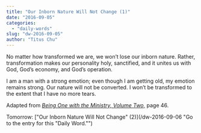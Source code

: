 ```yaml
---
title: "Our Inborn Nature Will Not Change (1)"
date: "2016-09-05"
categories: 
  - "daily-words"
slug: "dw-2016-09-05"
author: "Titus Chu"
---
```


No matter how transformed we are, we won’t lose our inborn nature. Rather, transformation makes our personality holy, sanctified, and it unites us with God, God’s economy, and God’s operation.

I am a man with a strong emotion; even though I am getting old, my emotion remains strong. Our nature will not be converted. I won’t be transformed to the extent that I have no more tears.

Adapted from _[Being One with the Ministry, Volume Two,](/book-one-with-the-ministry-vol-2/ "Go to the listing for this book.")_ page 46.

Tomorrow: ["Our Inborn Nature Will Not Change" (2)](/dw-2016-09-06 "Go to the entry for this "Daily Word."")
